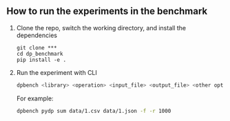 ## How to run the experiments in the benchmark

1. Clone the repo, switch the working directory, and install the dependencies
    ```
    git clone ***
    cd dp_benchmark
    pip install -e .
    ```
2. Run the experiment with CLI
    ```sh
    dpbench <library> <operation> <input_file> <output_file> <other options>
    ```
    For example:
    ```sh
    dpbench pydp sum data/1.csv data/1.json -f -r 1000
    ```

